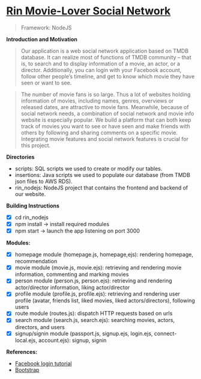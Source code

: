 # [Rin Movie-Lover Social Network](http://ec2-52-91-175-222.compute-1.amazonaws.com:3000/)

> Framework: NodeJS

**Introduction and Motivation** 
> Our application is a web social network application based on TMDB database. It can realize most of functions of TMDB community – that is, to search and to display information of a movie, an actor, or a director. Additionally, you can login with your Facebook account, follow other people’s timeline, and get to know which movie they have seen or want to see.

> The number of movie fans is so large. Thus a lot of websites holding information of movies, including names, genres, overviews or released dates, are attractive to movie fans. Meanwhile, because of social network needs, a combination of social network and movie info website is especially popular. We build a platform that can both keep track of movies you want to see or have seen and make friends with others by following and sharing comments on a specific movie. Integrating movie features and social network features is crucial for this project.

**Directories**
- scripts: SQL scripts we used to create or modify our tables.
- insertions: Java scripts we used to populate our database (from TMDB json files to AWS RDS).
- rin_nodejs: NodeJS project that contains the frontend and backend of our website.

**Building Instructions**
- [x] cd rin_nodejs
- [x] npm install → install required modules
- [x] npm start → launch the app listening on port 3000

**Modules:**
- [x] homepage module (homepage.js, homepage,ejs): rendering homepage, recommendation
- [x] movie module (movie.js, movie.ejs): retrieving and rendering movie information, commenting and marking movies
- [x] person module (person.js, person.ejs): retrieving and rendering actor/director information, liking actor/director
- [x] profile module (profile.js, profile.ejs): retrieving and rendering user profile (avatar, friends list, liked movies, liked actors/directors), following users
- [x] route module (routes.js): dispatch HTTP requests based on urls
- [x] search module (search.js, search.ejs): searching movies, actors, directors, and users
- [x] signup/signin module (passport.js, signup.ejs, login.ejs, connect-local.ejs, account.ejs): signup, signin

**References:**
- [Facebook login tutorial](https://scotch.io/tutorials/easy-node-authentication-facebook)
- [Bootstrap](http://getbootstrap.com/)
